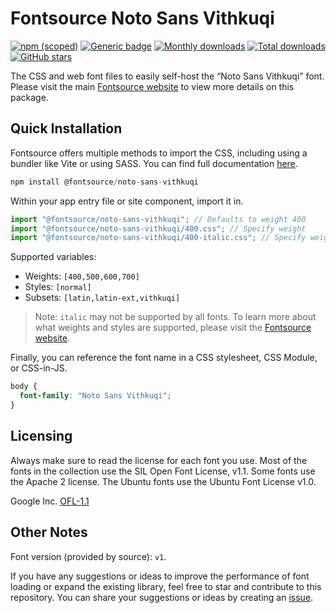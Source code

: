 # Fontsource Noto Sans Vithkuqi

[![npm (scoped)](https://img.shields.io/npm/v/@fontsource/noto-sans-vithkuqi?color=brightgreen)](https://www.npmjs.com/package/@fontsource/noto-sans-vithkuqi) [![Generic badge](https://img.shields.io/badge/fontsource-passing-brightgreen)](https://github.com/fontsource/fontsource) [![Monthly downloads](https://badgen.net/npm/dm/@fontsource/noto-sans-vithkuqi)](https://github.com/fontsource/fontsource) [![Total downloads](https://badgen.net/npm/dt/@fontsource/noto-sans-vithkuqi)](https://github.com/fontsource/fontsource) [![GitHub stars](https://img.shields.io/github/stars/fontsource/fontsource.svg?style=social&label=Star)](https://github.com/fontsource/fontsource/stargazers)

The CSS and web font files to easily self-host the “Noto Sans Vithkuqi” font. Please visit the main [Fontsource website](https://fontsource.org/fonts/noto-sans-vithkuqi) to view more details on this package.

## Quick Installation

Fontsource offers multiple methods to import the CSS, including using a bundler like Vite or using SASS. You can find full documentation [here](https://fontsource.org/docs/getting-started/introduction).

```javascript
npm install @fontsource/noto-sans-vithkuqi
```

Within your app entry file or site component, import it in.

```javascript
import "@fontsource/noto-sans-vithkuqi"; // Defaults to weight 400
import "@fontsource/noto-sans-vithkuqi/400.css"; // Specify weight
import "@fontsource/noto-sans-vithkuqi/400-italic.css"; // Specify weight and style
```

Supported variables:
- Weights: `[400,500,600,700]`
- Styles: `[normal]`
- Subsets: `[latin,latin-ext,vithkuqi]`

> Note: `italic` may not be supported by all fonts. To learn more about what weights and styles are supported, please visit the [Fontsource website](https://fontsource.org/fonts/noto-sans-vithkuqi).

Finally, you can reference the font name in a CSS stylesheet, CSS Module, or CSS-in-JS.

```css
body {
  font-family: "Noto Sans Vithkuqi";
}
```

## Licensing
Always make sure to read the license for each font you use. Most of the fonts in the collection use the SIL Open Font License, v1.1. Some fonts use the Apache 2 license. The Ubuntu fonts use the Ubuntu Font License v1.0.

Google Inc.
[OFL-1.1](http://scripts.sil.org/OFL)

## Other Notes
Font version (provided by source): `v1`.

If you have any suggestions or ideas to improve the performance of font loading or expand the existing library, feel free to star and contribute to this repository. You can share your suggestions or ideas by creating an [issue](https://github.com/fontsource/fontsource/issues).